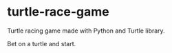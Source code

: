 # turtle-race-game
Turtle racing game made with Python and Turtle library.

Bet on a turtle and start.
